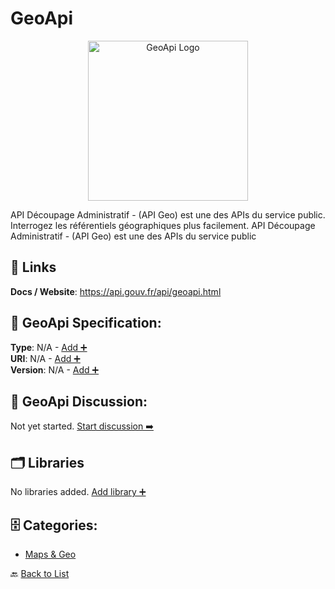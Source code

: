 # GeoApi
<p align="center">
    <img width="256" src="https://raw.githubusercontent.com/apis-list/apis-list/main/apis/geoapi/logo_256x256.png" alt="GeoApi Logo"/>
</p>
API Découpage Administratif - (API Geo) est une des APIs du service public.  Interrogez les référentiels géographiques plus facilement. API Découpage Administratif - (API Geo) est une des APIs du service public

##  🔗 Links
**Docs / Website**: https://api.gouv.fr/api/geoapi.html

## 🧬 GeoApi Specification:
**Type**: N/A - [Add ➕](https://github.com/apis-list/apis-list/edit/main/apis.yaml#L7438)  
**URI**: N/A - [Add ➕](https://github.com/apis-list/apis-list/edit/main/apis.yaml#L7438)  
**Version**: N/A - [Add ➕](https://github.com/apis-list/apis-list/edit/main/apis.yaml#L7438)

## 💬 GeoApi Discussion:
Not yet started. [Start discussion ➡️](https://github.com/apis-list/apis-list/discussions/new)

## 🗂️ Libraries

No libraries added. [Add library ➕](https://github.com/apis-list/apis-list/edit/main/apis.yaml#L7438)    


## 🗄️ Categories:
- [Maps & Geo](https://github.com/apis-list/apis-list#maps--geo-)

🔙  [Back to List](https://github.com/apis-list/apis-list)
